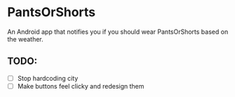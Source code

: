 # PantsOrShorts
An Android app that notifies you if you should wear PantsOrShorts based on the weather.

## TODO:
- [ ] Stop hardcoding city
- [ ] Make buttons feel clicky and redesign them
